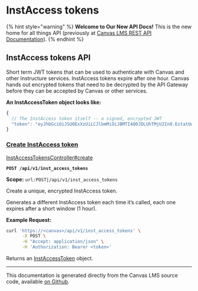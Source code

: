 # InstAccess tokens

{% hint style="warning" %}
**Welcome to Our New API Docs!** This is the new home for all things API (previously at [Canvas LMS REST API Documentation](https://api.instructure.com)).
{% endhint %}

## InstAccess tokens API

Short term JWT tokens that can be used to authenticate with Canvas and other Instructure services. InstAccess tokens expire after one hour. Canvas hands out encrypted tokens that need to be decrypted by the API Gateway before they can be accepted by Canvas or other services.

**An InstAccessToken object looks like:**

```js
{
  // The InstAccess token itself -- a signed, encrypted JWT
  "token": "eyJhbGciOiJSU0ExXzUiLCJlbmMiOiJBMTI4Q0JDLUhTMjU2In0.EstatUwzltksvZn4wbjHYiwleM986vzryrv4R9jqvYDGEY4rt6KPG4Q6lJ3oI0piYbH7h17i8vIWv35cqrgRbb7fzmGQ0Ptj74OEjx-1gGBMZCbZTE4W206XxPHRm9TS4qOAvIq0hsvJroE4xZsVWJFiUIKl_Wd2udbvqwF8bvnMKPAx_ooa-9mWaG1N9kd4EWC3Oxu9wi7j8ZG_TbkLSXAg1KxLaO2zXBcU5_HWrKFRxOjHmWpaOMKWkjUInt-DA6fLRszBZp9BFGoop8S9KDs6f1JebLgyM5gGrP-Gz7kSEAPO9eVXtjpd6N29wMClNI0X-Ppp_40Fp4Z3vocTKQ.c_tcevWI68RuZ0s04fDSEQ.wV8KIPHGfYwxm19MWt3K7VVGm4qqZJruPwAZ8rdUANTzJoqwafqOnYZLCyky8lV7J-m64SMVUmR-BOha_CmJEKVVw7T5x70MTP6-nv4RMVPpcViHsNgE2f1GE9HUauVePw7CrnV0PyVaNq2EZasDgdHdye4iG_-hXXQZRnGYzxl8UceTLBVkpEYHlXKdD7DyQ0IT2BYOcZSpXyW7kEIvAHpNaNbvTPCR2t0SeGbuNf8PpYVjohKDpXhNgQ-Pyl9pxs05TrdjTq1fIctzTLqIN58nfqzoqQld6rSkjcAZZXgr8bOsg8EDFMov5gTv2_Uf-YOm52yD1SbL0lJ-VdpKgXu7XtQ4UmEOj40W4uXF-KmLTjEwQmdbmtKrruhakIeth7EZa3w0Xg6RRyHLqKUheAdTgxAIer8MST8tamZlqW1b9wjMw371zSSjeksF_UjTS9p9i7eTtRPuAbf9geDhKb5e-y29MJaL1eKkhTMiEOPY3O4XGGuqRdRMrbjkNmla_RxiQhFJ3T8Dem-yDRan8gqaJLfRRrvGViz-lty96bQT-Z0hVer1uJhAtkM6RT_DgrnAUP_66LfaupZr6bLCKwnYocF1ICcAzkcYw7l5jHa4DTc2ZLgLi-yfbv2wGXpybAvLfZcO424TxHOuQykCSvbfPPuf06kkjPbYmMg6_GdM3JcQ_50VUXQFZkjH45BH5zX7y-2u0ReM8zxt65RpJAvlivrc8j2_E-u0LhlzCwEgsnd61lG4baaI86IVl4wNXkMDui4CgGvAUAf4AXW7Imw_cF0zI69z0SLfahjaYkdREGIYKStBtPAR04sfsR7o.LHBODYub4W4Vq-SXfdbk1Q"
}
```

### [Create InstAccess token](#method.inst_access_tokens.create) <a href="#method.inst_access_tokens.create" id="method.inst_access_tokens.create"></a>

[InstAccessTokensController#create](https://github.com/instructure/canvas-lms/blob/master/app/controllers/inst_access_tokens_controller.rb)

**`POST /api/v1/inst_access_tokens`**

**Scope:** `url:POST|/api/v1/inst_access_tokens`

Create a unique, encrypted InstAccess token.

Generates a different InstAccess token each time it’s called, each one expires after a short window (1 hour).

**Example Request:**

```bash
curl 'https://<canvas>/api/v1/inst_access_tokens' \
      -X POST \
      -H "Accept: application/json" \
      -H 'Authorization: Bearer <token>'
```

Returns an [InstAccessToken](#instaccesstoken) object.

---

This documentation is generated directly from the Canvas LMS source code, available [on Github](https://github.com/instructure/canvas-lms).
